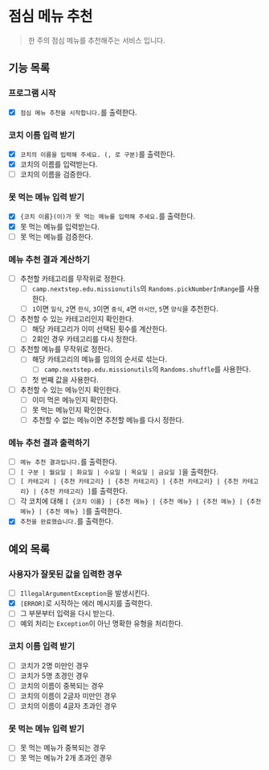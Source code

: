 # 점심 메뉴 추천

> 한 주의 점심 메뉴를 추천해주는 서비스 입니다.

## 기능 목록

### 프로그램 시작
- [x] `점심 메뉴 추천을 시작합니다.`를 출력한다.

### 코치 이름 입력 받기
- [x] `코치의 이름을 입력해 주세요. (, 로 구분)`를 출력한다.
- [x] 코치의 이름를 입력받는다.
- [ ] 코치의 이름을 검증한다.

### 못 먹는 메뉴 입력 받기
- [x] `{코치 이름}(이)가 못 먹는 메뉴를 입력해 주세요.`를 출력한다.
- [x] 못 먹는 메뉴를 입력받는다.
- [ ] 못 먹는 메뉴를 검증한다.

### 메뉴 추천 결과 계산하기
- [ ] 추천할 카테고리를 무작위로 정한다.
  - [ ] `camp.nextstep.edu.missionutils`의 `Randoms.pickNumberInRange`를 사용한다.
  - [ ] `1`이면 `일식`, `2`면 `한식`, `3`이면 `중식`, `4`면 `아시안`, `5`면 `양식`을 추천한다.
- [ ] 추천할 수 있는 카테고리인지 확인한다.
  - [ ] 해당 카테고리가 이미 선택된 횟수를 계산한다.
  - [ ] 2회인 경우 카테고리를 다시 정한다.
- [ ] 추천할 메뉴를 무작위로 정한다.
  - [ ] 해당 카테고리의 메뉴를 임의의 순서로 섞는다.
    - [ ] `camp.nextstep.edu.missionutils`의 `Randoms.shuffle`를 사용한다.
  - [ ] 첫 번째 값을 사용한다.
- [ ] 추천할 수 있는 메뉴인지 확인한다.
  - [ ] 이미 먹은 메뉴인지 확인한다.
  - [ ] 못 먹는 메뉴인지 확인한다.
  - [ ] 추천할 수 없는 메뉴이면 추천할 메뉴를 다시 정한다.

### 메뉴 추천 결과 출력하기
- [ ] `메뉴 추천 결과입니다.`를 출력한다.
- [ ] `[ 구분 | 월요일 | 화요일 | 수요일 | 목요일 | 금요일 ]`을 출력한다.
- [ ] `[ 카테고리 | {추천 카테고리} | {추천 카테고리} | {추천 카테고리} | {추천 카테고리} | {추천 카테고리} ]`를 출력한다.
- [ ] 각 코치에 대해 `[ {코치 이름} | {추천 메뉴} | {추천 메뉴} | {추천 메뉴} | {추천 메뉴} | {추천 메뉴} ]`를 출력한다.
- [x] `추천을 완료했습니다.`를 출력한다.

## 예외 목록

### 사용자가 잘못된 값을 입력한 경우
- [ ] `IllegalArgumentException`을 발생시킨다.
- [x] `[ERROR]`로 시작하는 에러 메시지를 출력한다.
- [ ] 그 부분부터 입력을 다시 받는다.
- [ ] 예외 처리는 `Exception`이 아닌 명확한 유형을 처리한다.

### 코치 이름 입력 받기
- [ ] 코치가 2명 미만인 경우
- [ ] 코치가 5명 초경인 경우
- [ ] 코치의 이름이 중복되는 경우
- [ ] 코치의 이름이 2글자 미만인 경우
- [ ] 코치의 이름이 4글자 초과인 경우

### 못 먹는 메뉴 입력 받기
- [ ] 못 먹는 메뉴가 중복되는 경우
- [ ] 못 먹는 메뉴가 2개 초과인 경우